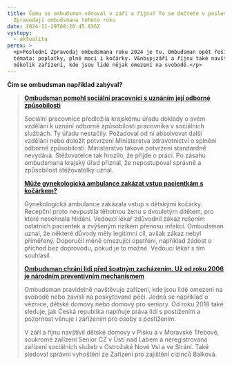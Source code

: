 ```yaml
---
title: Čemu se ombudsman věnoval v září a říjnu? To se dočtete v posledním
  Zpravodaji ombudsmana tohoto roku
date: 2024-11-29T08:20:45.836Z
vystupy:
  - aktualita
perex: >
  <p>Poslední Zpravodaj ombudsmana roku 2024 je tu. Ombudsman opět řešil pestrá
  témata: poplatky, plné moci i kočárky. V&nbsp;září a říjnu také navštívil
  několik zařízení, kde jsou lidé nějak omezení na svobodě.</p>
---
```

<p><strong>Čím se ombudsman například zabýval?</strong></p>

<blockquote>
<p><strong><a href="https://www.ochrance.cz/zpravodaj/za_zari_a_rijen_2024/#item-1-4">Ombudsman pomohl sociální pracovnici s uznáním její odborné způsobilosti </a></strong></p>

<p>Sociální pracovnice předložila krajskému úřadu doklady o svém vzdělání k uznání odborné způsobilosti pracovníka v&nbsp;sociálních službách. Ty úřadu nestačily. Požadoval od ní absolvovat další vzdělání nebo doložit potvrzení Ministerstva zdravotnictví o splnění odborné způsobilosti. Ministerstvo takové potvrzení standardně nevydává. Stěžovatelce tak hrozilo, že přijde o práci. Po zásahu ombudsmana krajský úřad přiznal, že nepostupoval správně a způsobilost stěžovatelky uznal.</p>

<p><strong><a href="https://www.ochrance.cz/zpravodaj/za_zari_a_rijen_2024/#item-3-0">Může gynekologická ambulance zakázat vstup pacientkám s kočárkem? </a></strong></p>

<p>Gynekologická ambulance zakázala vstup s dětskými kočárky. Recepční proto nevpustila těhotnou ženu s dvouletým dítětem, pro které nesehnala hlídání. Vedoucí lékař zdůvodnil zákaz rušením ostatních pacientek a zvýšeným rizikem přenosu infekcí. Ombudsman uznal, že některé důvody měly legitimní cíl, avšak zákaz nebyl přiměřený. Doporučil méně omezující opatření, například žádost o příchod bez doprovodu, pokud je to možné. Vedoucí lékař s&nbsp;tím souhlasil.</p>

<p><strong><a href="https://www.ochrance.cz/zpravodaj/za_zari_a_rijen_2024/#item-4-0">Ombudsman chrání lidi před špatným zacházením. Už od roku 2006 je národním preventivním mechanismem</a></strong></p>

<p>Ombudsman pravidelně navštěvuje zařízení, kde jsou lidé omezení na svobodě nebo závislí na poskytované péči. Jedná se například o věznice, dětské domovy nebo domovy pro seniory. Od roku 2018 také sleduje, jak Česká republika naplňuje práva lidí s&nbsp;postižením a pozornost věnuje i zařízením pro osoby s&nbsp;postižením.</p>

<p>V&nbsp;září a říjnu navštívil dětské domovy v&nbsp;Písku a v&nbsp;Moravské Třebové, soukromé zařízení Senior CZ v Ústí nad Labem a neregistrovaná zařízení sociálních služeb v&nbsp;Ostrožské Nové Vsi a ve Strání. Také sledoval správní vyhoštění ze Zařízení pro zajištění cizinců Balková.</p>
</blockquote>

